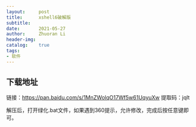```yaml
---
layout:     post
title:      xshell6破解版
subtitle:   
date:       2021-05-27
author:     Zhuoran Li
header-img: 
catalog:    true
tags:
- 软件
---
```


## 下载地址

链接：https://pan.baidu.com/s/1MnZWolqO17Wf5w61UqyuXw 
提取码：jqlt 

解压后，打开绿化.bat文件，如果遇到360提示，允许修改，完成后按任意键即可。


